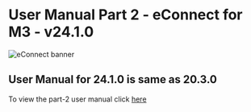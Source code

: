 
# **User Manual Part 2 - eConnect for M3 - v24.1.0**

![eConnect banner](../../../../images/banner-econnect-m3.jpg)

## **User Manual for 24.1.0 is same as 20.3.0**

To view the part-2 user manual click [here](../20.3.0/usermanual-econnect-m3-part-2.md)


